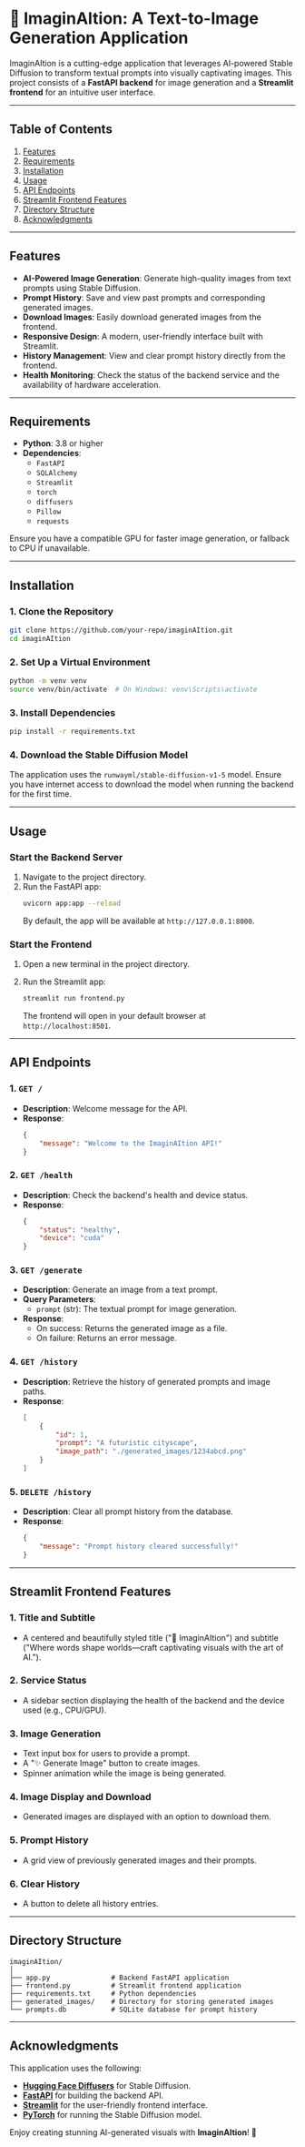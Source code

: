 # 🎨 ImaginAItion: A Text-to-Image Generation Application

ImaginAItion is a cutting-edge application that leverages AI-powered Stable Diffusion to transform textual prompts into visually captivating images. This project consists of a **FastAPI backend** for image generation and a **Streamlit frontend** for an intuitive user interface.

---

## Table of Contents

1. [Features](#features)
2. [Requirements](#requirements)
3. [Installation](#installation)
4. [Usage](#usage)
5. [API Endpoints](#api-endpoints)
6. [Streamlit Frontend Features](#streamlit-frontend-features)
7. [Directory Structure](#directory-structure)
8. [Acknowledgments](#acknowledgments)

---

## Features

- **AI-Powered Image Generation**: Generate high-quality images from text prompts using Stable Diffusion.
- **Prompt History**: Save and view past prompts and corresponding generated images.
- **Download Images**: Easily download generated images from the frontend.
- **Responsive Design**: A modern, user-friendly interface built with Streamlit.
- **History Management**: View and clear prompt history directly from the frontend.
- **Health Monitoring**: Check the status of the backend service and the availability of hardware acceleration.

---

## Requirements

- **Python**: 3.8 or higher
- **Dependencies**:
  - `FastAPI`
  - `SQLAlchemy`
  - `Streamlit`
  - `torch`
  - `diffusers`
  - `Pillow`
  - `requests`

Ensure you have a compatible GPU for faster image generation, or fallback to CPU if unavailable.

---

## Installation

### 1. Clone the Repository
```bash
git clone https://github.com/your-repo/imaginAItion.git
cd imaginAItion
```

### 2. Set Up a Virtual Environment
```bash
python -m venv venv
source venv/bin/activate  # On Windows: venv\Scripts\activate
```

### 3. Install Dependencies
```bash
pip install -r requirements.txt
```

### 4. Download the Stable Diffusion Model
The application uses the `runwayml/stable-diffusion-v1-5` model. Ensure you have internet access to download the model when running the backend for the first time.

---

## Usage

### Start the Backend Server
1. Navigate to the project directory.
2. Run the FastAPI app:
   ```bash
   uvicorn app:app --reload
   ```
   By default, the app will be available at `http://127.0.0.1:8000`.

### Start the Frontend
1. Open a new terminal in the project directory.
2. Run the Streamlit app:
   ```bash
   streamlit run frontend.py
   ```

   The frontend will open in your default browser at `http://localhost:8501`.

---

## API Endpoints

### 1. **`GET /`**
- **Description**: Welcome message for the API.
- **Response**:
  ```json
  {
      "message": "Welcome to the ImaginAItion API!"
  }
  ```

### 2. **`GET /health`**
- **Description**: Check the backend's health and device status.
- **Response**:
  ```json
  {
      "status": "healthy",
      "device": "cuda"
  }
  ```

### 3. **`GET /generate`**
- **Description**: Generate an image from a text prompt.
- **Query Parameters**:
  - `prompt` (str): The textual prompt for image generation.
- **Response**:
  - On success: Returns the generated image as a file.
  - On failure: Returns an error message.

### 4. **`GET /history`**
- **Description**: Retrieve the history of generated prompts and image paths.
- **Response**:
  ```json
  [
      {
          "id": 1,
          "prompt": "A futuristic cityscape",
          "image_path": "./generated_images/1234abcd.png"
      }
  ]
  ```

### 5. **`DELETE /history`**
- **Description**: Clear all prompt history from the database.
- **Response**:
  ```json
  {
      "message": "Prompt history cleared successfully!"
  }
  ```

---

## Streamlit Frontend Features

### 1. **Title and Subtitle**
- A centered and beautifully styled title ("🎨 ImaginAItion") and subtitle ("Where words shape worlds—craft captivating visuals with the art of AI.").

### 2. **Service Status**
- A sidebar section displaying the health of the backend and the device used (e.g., CPU/GPU).

### 3. **Image Generation**
- Text input box for users to provide a prompt.
- A "✨ Generate Image" button to create images.
- Spinner animation while the image is being generated.

### 4. **Image Display and Download**
- Generated images are displayed with an option to download them.

### 5. **Prompt History**
- A grid view of previously generated images and their prompts.

### 6. **Clear History**
- A button to delete all history entries.

---

## Directory Structure

```plaintext
imaginAItion/
│
├── app.py               # Backend FastAPI application
├── frontend.py          # Streamlit frontend application
├── requirements.txt     # Python dependencies
├── generated_images/    # Directory for storing generated images
└── prompts.db           # SQLite database for prompt history
```

---

## Acknowledgments

This application uses the following:
- **[Hugging Face Diffusers](https://huggingface.co/docs/diffusers/)** for Stable Diffusion.
- **[FastAPI](https://fastapi.tiangolo.com/)** for building the backend API.
- **[Streamlit](https://streamlit.io/)** for the user-friendly frontend interface.
- **[PyTorch](https://pytorch.org/)** for running the Stable Diffusion model.

Enjoy creating stunning AI-generated visuals with **ImaginAItion**! 🌟

